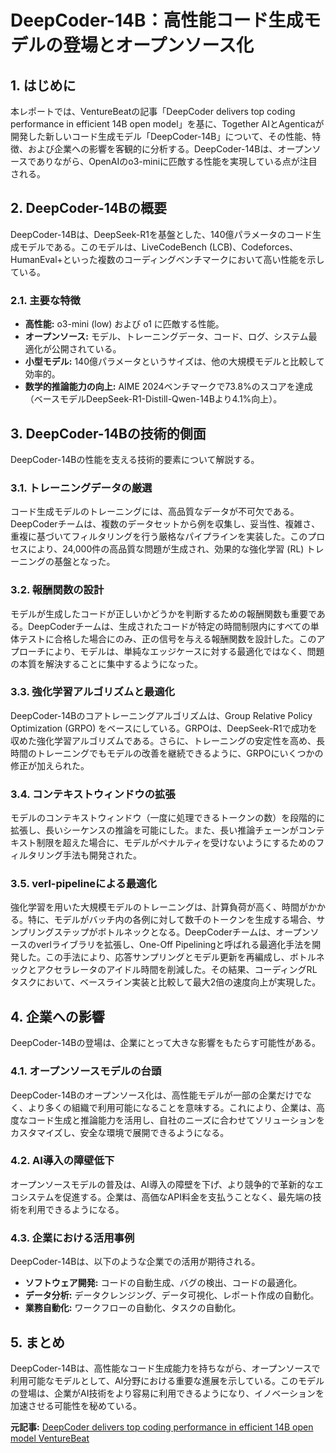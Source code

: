# DeepCoder-14B：高性能コード生成モデルの登場とオープンソース化

## 1. はじめに

本レポートでは、VentureBeatの記事「DeepCoder delivers top coding performance in efficient 14B open model」を基に、Together AIとAgenticaが開発した新しいコード生成モデル「DeepCoder-14B」について、その性能、特徴、および企業への影響を客観的に分析する。DeepCoder-14Bは、オープンソースでありながら、OpenAIのo3-miniに匹敵する性能を実現している点が注目される。

## 2. DeepCoder-14Bの概要

DeepCoder-14Bは、DeepSeek-R1を基盤とした、140億パラメータのコード生成モデルである。このモデルは、LiveCodeBench (LCB)、Codeforces、HumanEval+といった複数のコーディングベンチマークにおいて高い性能を示している。

### 2.1. 主要な特徴

* **高性能:** o3-mini (low) および o1 に匹敵する性能。
* **オープンソース:** モデル、トレーニングデータ、コード、ログ、システム最適化が公開されている。
* **小型モデル:** 140億パラメータというサイズは、他の大規模モデルと比較して効率的。
* **数学的推論能力の向上:** AIME 2024ベンチマークで73.8%のスコアを達成（ベースモデルDeepSeek-R1-Distill-Qwen-14Bより4.1%向上）。

## 3. DeepCoder-14Bの技術的側面

DeepCoder-14Bの性能を支える技術的要素について解説する。

### 3.1. トレーニングデータの厳選

コード生成モデルのトレーニングには、高品質なデータが不可欠である。DeepCoderチームは、複数のデータセットから例を収集し、妥当性、複雑さ、重複に基づいてフィルタリングを行う厳格なパイプラインを実装した。このプロセスにより、24,000件の高品質な問題が生成され、効果的な強化学習 (RL) トレーニングの基盤となった。

### 3.2. 報酬関数の設計

モデルが生成したコードが正しいかどうかを判断するための報酬関数も重要である。DeepCoderチームは、生成されたコードが特定の時間制限内にすべての単体テストに合格した場合にのみ、正の信号を与える報酬関数を設計した。このアプローチにより、モデルは、単純なエッジケースに対する最適化ではなく、問題の本質を解決することに集中するようになった。

### 3.3. 強化学習アルゴリズムと最適化

DeepCoder-14Bのコアトレーニングアルゴリズムは、Group Relative Policy Optimization (GRPO) をベースにしている。GRPOは、DeepSeek-R1で成功を収めた強化学習アルゴリズムである。さらに、トレーニングの安定性を高め、長時間のトレーニングでもモデルの改善を継続できるように、GRPOにいくつかの修正が加えられた。

### 3.4. コンテキストウィンドウの拡張

モデルのコンテキストウィンドウ（一度に処理できるトークンの数）を段階的に拡張し、長いシーケンスの推論を可能にした。また、長い推論チェーンがコンテキスト制限を超えた場合に、モデルがペナルティを受けないようにするためのフィルタリング手法も開発された。

### 3.5. verl-pipelineによる最適化

強化学習を用いた大規模モデルのトレーニングは、計算負荷が高く、時間がかかる。特に、モデルがバッチ内の各例に対して数千のトークンを生成する場合、サンプリングステップがボトルネックとなる。DeepCoderチームは、オープンソースのverlライブラリを拡張し、One-Off Pipeliningと呼ばれる最適化手法を開発した。この手法により、応答サンプリングとモデル更新を再編成し、ボトルネックとアクセラレータのアイドル時間を削減した。その結果、コーディングRLタスクにおいて、ベースライン実装と比較して最大2倍の速度向上が実現した。

## 4. 企業への影響

DeepCoder-14Bの登場は、企業にとって大きな影響をもたらす可能性がある。

### 4.1. オープンソースモデルの台頭

DeepCoder-14Bのオープンソース化は、高性能モデルが一部の企業だけでなく、より多くの組織で利用可能になることを意味する。これにより、企業は、高度なコード生成と推論能力を活用し、自社のニーズに合わせてソリューションをカスタマイズし、安全な環境で展開できるようになる。

### 4.2. AI導入の障壁低下

オープンソースモデルの普及は、AI導入の障壁を下げ、より競争的で革新的なエコシステムを促進する。企業は、高価なAPI料金を支払うことなく、最先端の技術を利用できるようになる。

### 4.3. 企業における活用事例

DeepCoder-14Bは、以下のような企業での活用が期待される。

* **ソフトウェア開発:** コードの自動生成、バグの検出、コードの最適化。
* **データ分析:** データクレンジング、データ可視化、レポート作成の自動化。
* **業務自動化:** ワークフローの自動化、タスクの自動化。

## 5. まとめ

DeepCoder-14Bは、高性能なコード生成能力を持ちながら、オープンソースで利用可能なモデルとして、AI分野における重要な進展を示している。このモデルの登場は、企業がAI技術をより容易に利用できるようになり、イノベーションを加速させる可能性を秘めている。



**元記事:** [DeepCoder delivers top coding performance in efficient 14B open model VentureBeat](https://venturebeat.com/ai/deepcoder-delivers-top-coding-performance-in-efficient-14b-open-model/)